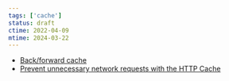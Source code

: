 ```yaml
---
tags: ['cache']
status: draft
ctime: 2022-04-09
mtime: 2024-03-22
---
```


- [Back/forward cache](https://web.dev/bfcache/)
- [Prevent unnecessary network requests with the HTTP Cache](https://web.dev/http-cache/)